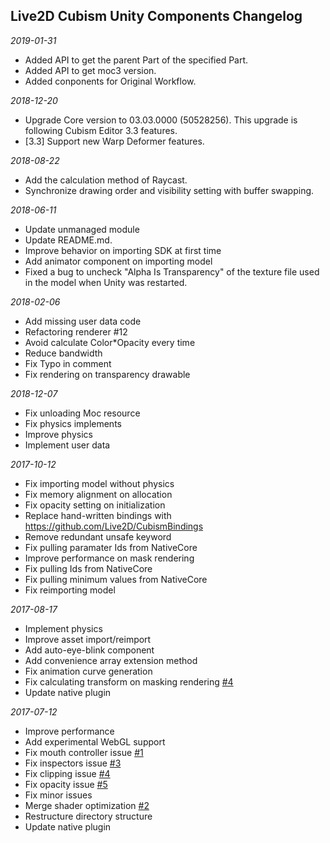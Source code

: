 ## Live2D Cubism Unity Components Changelog

*2019-01-31*

- Added API to get the parent Part of the specified Part.
- Added API to get moc3 version.
- Added conponents for Original Workflow.


*2018-12-20*

- Upgrade Core version to 03.03.0000 (50528256). This upgrade is following Cubism Editor 3.3 features.
- [3.3] Support new Warp Deformer features.



*2018-08-22*

- Add the calculation method of Raycast.
- Synchronize drawing order and visibility setting with buffer swapping.


*2018-06-11*

- Update unmanaged module
- Update README.md.
- Improve behavior on importing SDK at first time
- Add animator component on importing model
- Fixed a bug to uncheck "Alpha Is Transparency" of the texture file used in the model when Unity was restarted.


*2018-02-06*

- Add missing user data code
- Refactoring renderer #12
- Avoid calculate Color*Opacity every time
- Reduce bandwidth
- Fix Typo in comment
- Fix rendering on transparency drawable


*2018-12-07*

- Fix unloading Moc resource
- Fix physics implements
- Improve physics
- Implement user data


*2017-10-12*

- Fix importing model without physics
- Fix memory alignment on allocation
- Fix opacity setting on initialization
- Replace hand-written bindings with https://github.com/Live2D/CubismBindings
- Remove redundant unsafe keyword
- Fix pulling paramater Ids from NativeCore
- Improve performance on mask rendering
- Fix pulling Ids from NativeCore
- Fix pulling minimum values from NativeCore
- Fix reimporting model


*2017-08-17*

- Implement physics
- Improve asset import/reimport
- Add auto-eye-blink component
- Add convenience array extension method
- Fix animation curve generation
- Fix calculating transform on masking rendering [#4](https://github.com/Live2D/CubismUnityComponents/issues/4)
- Update native plugin


*2017-07-12*

- Improve performance
- Add experimental WebGL support
- Fix mouth controller issue [#1](https://github.com/Live2D/CubismUnityComponents/issues/1)
- Fix inspectors issue [#3](https://github.com/Live2D/CubismUnityComponents/issues/3)
- Fix clipping issue [#4](https://github.com/Live2D/CubismUnityComponents/issues/4)
- Fix opacity issue [#5](https://github.com/Live2D/CubismUnityComponents/issues/5)
- Fix minor issues
- Merge shader optimization [#2](https://github.com/Live2D/CubismUnityComponents/pull/2)
- Restructure directory structure
- Update native plugin
